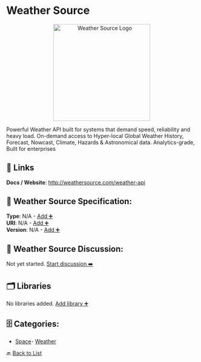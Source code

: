 # Weather Source
<p align="center">
    <img width="256" src="https://raw.githubusercontent.com/apis-list/apis-list/main/apis/weather-source/logo_256x256.png" alt="Weather Source Logo"/>
</p>
Powerful Weather API built for systems that demand speed, reliability and heavy load.  On-demand access to Hyper-local Global Weather History, Forecast, Nowcast, Climate, Hazards & Astronomical data.  Analytics-grade, Built for enterprises

##  🔗 Links
**Docs / Website**: http://weathersource.com/weather-api

## 🧬 Weather Source Specification:
**Type**: N/A - [Add ➕](https://github.com/apis-list/apis-list/edit/main/apis.yaml#L21743)  
**URI**: N/A - [Add ➕](https://github.com/apis-list/apis-list/edit/main/apis.yaml#L21743)  
**Version**: N/A - [Add ➕](https://github.com/apis-list/apis-list/edit/main/apis.yaml#L21743)

## 💬 Weather Source Discussion:
Not yet started. [Start discussion ➡️](https://github.com/apis-list/apis-list/discussions/new)

## 🗂️ Libraries

No libraries added. [Add library ➕](https://github.com/apis-list/apis-list/edit/main/apis.yaml#L21743)    


## 🗄️ Categories:
- [Space](https://github.com/apis-list/apis-list#space-)- [Weather](https://github.com/apis-list/apis-list#weather-)

🔙  [Back to List](https://github.com/apis-list/apis-list)
